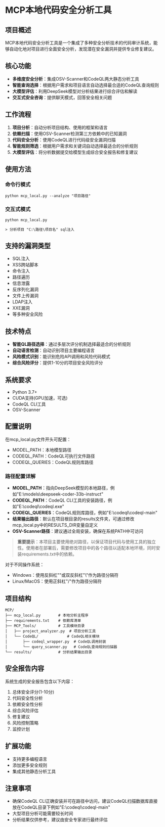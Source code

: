 # MCP本地代码安全分析工具

## 项目概述
MCP本地代码安全分析工具是一个集成了多种安全分析技术的代码审计系统，能够自动化地对项目进行全面安全分析，发现潜在安全漏洞并提供专业修复建议。

## 核心功能

- **多维度安全分析**：集成OSV-Scanner和CodeQL两大静态分析工具
- **智能查询选择**：根据用户需求和项目语言自动选择最合适的CodeQL查询规则
- **大模型评估**：利用DeepSeek模型对分析结果进行综合评估和解读
- **交互式安全咨询**：提供聊天模式，回答安全相关问题

## 工作流程

1. **项目分析**：自动分析项目结构、使用的框架和语言
2. **依赖扫描**：使用OSV-Scanner检测第三方依赖中的已知漏洞
3. **代码安全分析**：使用CodeQL进行代码级安全漏洞扫描
4. **智能规则筛选**：根据用户需求和关键词自动选择最适合的分析规则
5. **大模型评估**：将分析数据提交给模型生成综合安全报告和修复建议

## 使用方法

### 命令行模式
```
python mcp_local.py --analyze "项目路径"
```

### 交互式模式
```
python mcp_local.py

> 分析项目 "C:\路径\项目名" sql注入
```

## 支持的漏洞类型

- SQL注入
- XSS跨站脚本
- 命令注入
- 路径遍历
- 信息泄露
- 反序列化漏洞
- 文件上传漏洞
- LDAP注入
- XXE漏洞
- 等多种安全风险

## 技术特点

- **智能QL路径选择**：通过多层次评分机制选择最适合的分析规则
- **自动语言检测**：自动识别项目主要编程语言
- **风险模式识别**：能识别危险API调用和风险代码模式
- **综合风险评分**：提供1-10分的项目安全风险评分

## 系统要求

- Python 3.7+
- CUDA支持(GPU加速，可选)
- CodeQL CLI工具
- OSV-Scanner

## 配置说明
在mcp_local.py文件开头可配置：
- MODEL_PATH：本地模型路径
- CODEQL_PATH：CodeQL可执行文件路径
- CODEQL_QUERIES：CodeQL规则库路径

### 路径配置详解
- **MODEL_PATH**：指向DeepSeek模型的本地路径，例如"E:\models\deepseek-coder-33b-instruct"
- **CODEQL_PATH**：CodeQL CLI工具的安装路径，例如"E:\codeql\codeql.exe"
- **CODEQL_QUERIES**：CodeQL规则库路径，例如"E:\codeql\codeql-main"
- **结果输出路径**：默认在项目根目录的results文件夹，可通过修改mcp_local.py中的RESULTS_DIR变量自定义
- **OSV-Scanner路径**：建议通过全局安装，确保在系统PATH中可访问

> **重要提示**：本项目主要使用绝对路径，以保证项目代码与使用工具的独立性。使用者在部署后，需要修改项目中的各个路径以适配本地环境，同时安装requirements.txt中的依赖。

对于不同操作系统：
- Windows：使用反斜杠"\"或双反斜杠"\\"作为路径分隔符
- Linux/MacOS：使用正斜杠"/"作为路径分隔符

## 项目结构

```
MCP/
├── mcp_local.py        # 本地分析主程序
├── requirements.txt    # 依赖库清单
├── MCP_Tools/          # 工具模块目录
│   ├── project_analyzer.py  # 项目分析工具
│   └── CodeQL/             # CodeQL相关模块
│       ├── codeql_wrapper.py  # CodeQL调用封装
│       └── query_scanner.py   # CodeQL查询规则扫描器
└── results/            # 分析结果输出目录
```

## 安全报告内容

系统生成的安全报告包含以下内容：
1. 总体安全评分(1-10分)
2. 代码安全性分析
3. 依赖安全性分析
4. 综合风险评估
5. 修复建议
6. 风险控制策略
7. 监控计划

## 扩展功能

- 支持更多编程语言
- 添加更多安全规则
- 集成其他静态分析工具

## 注意事项

- 确保CodeQL CLI正确安装并可在路径中访问，建议CodeQL扫描数据库直接放在CodeQL目录下例如"E:\codeql\codeql-main"
- 大型项目分析可能需要较长时间
- 分析结果仅供参考，建议由安全专家进行最终评估 